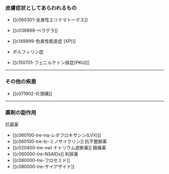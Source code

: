 ### 皮膚症状としてあらわれるもの
- [[c060301-全身性エリテマトーデス]]
- [[c039999-ペラグラ]]

- [[c149999-色素性乾皮症 (XP)]]
- ポルフィリン症
- [[c150701-フェニルケトン尿症(PKU)]]

---
### その他の疾患
- [[c071902-片頭痛]]
---
### 薬剤の副作用 
抗菌薬
- [[c060100-tre-nq-レボフロキサシン(LVX)]]
- [[c060100-tre-tc-ミノサイクリン]]
抗不整脈薬
- [[c020400-tre-vwI ナトリウム遮断薬]]
鎮痛薬
- [[c060000-tre-NSAIDs]]
利尿薬
- [[c080000-tre-フロセミド]]
- [[c080000-tre-サイアザイド]]